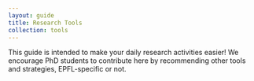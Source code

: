 ```yaml
---
layout: guide
title: Research Tools
collection: tools
---
```


This guide is intended to make your daily research activities easier!
We encourage PhD students to contribute here by recommending other tools and strategies, EPFL-specific or not.
